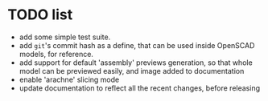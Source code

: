 # TODO list

* add some simple test suite.
* add `git`'s commit hash as a define, that can be used inside OpenSCAD models, for reference.
* add support for default 'assembly' previews generation, so that whole model can be previewed easily, and image added to documentation
* enable 'arachne' slicing mode
* update documentation to reflect all the recent changes, before releasing

